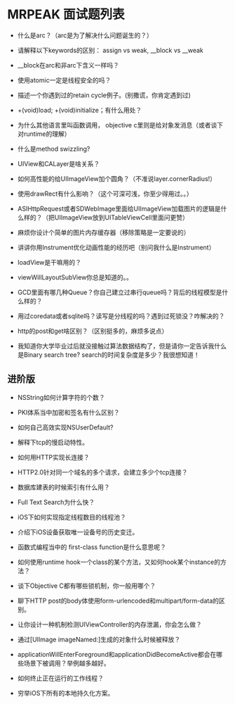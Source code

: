 # MRPEAK 面试题列表

* 什么是arc？（arc是为了解决什么问题诞生的？）

* 请解释以下keywords的区别： assign vs weak, __block vs __weak

* __block在arc和非arc下含义一样吗？

* 使用atomic一定是线程安全的吗？

* 描述一个你遇到过的retain cycle例子。(别撒谎，你肯定遇到过)

* +(void)load; +(void)initialize；有什么用处？

* 为什么其他语言里叫函数调用， objective c里则是给对象发消息（或者谈下对runtime的理解）

* 什么是method swizzling?

* UIView和CALayer是啥关系？

* 如何高性能的给UIImageView加个圆角？（不准说layer.cornerRadius!）

* 使用drawRect有什么影响？（这个可深可浅，你至少得用过。。）

* ASIHttpRequest或者SDWebImage里面给UIImageView加载图片的逻辑是什么样的？（把UIImageView放到UITableViewCell里面问更赞）

* 麻烦你设计个简单的图片内存缓存器（移除策略是一定要说的）

* 讲讲你用Instrument优化动画性能的经历吧（别问我什么是Instrument）

* loadView是干嘛用的？

* viewWillLayoutSubView你总是知道的。。

* GCD里面有哪几种Queue？你自己建立过串行queue吗？背后的线程模型是什么样的？

* 用过coredata或者sqlite吗？读写是分线程的吗？遇到过死锁没？咋解决的？

* http的post和get啥区别？（区别挺多的，麻烦多说点）

* 我知道你大学毕业过后就没接触过算法数据结构了，但是请你一定告诉我什么是Binary search tree? search的时间复杂度是多少？我很想知道！


## 进阶版

* NSString如何计算字符的个数？

* PKI体系当中加密和签名有什么区别？

* 如何自己高效实现NSUserDefault?

* 解释下tcp的慢启动特性。

* 如何用HTTP实现长连接？

* HTTP2.0针对同一个域名的多个请求，会建立多少个tcp连接？

* 数据库建表的时候索引有什么用？

* Full Text Search为什么快？

* iOS下如何实现指定线程数目的线程池？

* 介绍下iOS设备获取唯一设备号的历史变迁。

* 函数式编程当中的 first-class function是什么意思呢？

* 如何使用runtime hook一个class的某个方法，又如何hook某个instance的方法？

* 谈下Objective C都有哪些锁机制，你一般用哪个？

* 聊下HTTP post的body体使用form-urlencoded和multipart/form-data的区别。

* 让你设计一种机制检测UIViewController的内存泄漏，你会怎么做？

* 通过[UIImage imageNamed:]生成的对象什么时候被释放？

* applicationWillEnterForeground和applicationDidBecomeActive都会在哪些场景下被调用？举例越多越好。

* 如何终止正在运行的工作线程？

* 穷举iOS下所有的本地持久化方案。

